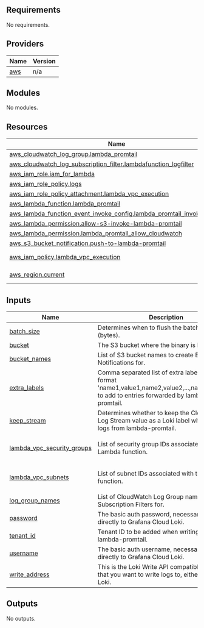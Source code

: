 <!-- BEGIN_TF_DOCS -->
## Requirements

No requirements.

## Providers

| Name | Version |
|------|---------|
| <a name="provider_aws"></a> [aws](#provider\_aws) | n/a |

## Modules

No modules.

## Resources

| Name | Type |
|------|------|
| [aws_cloudwatch_log_group.lambda_promtail](https://registry.terraform.io/providers/hashicorp/aws/latest/docs/resources/cloudwatch_log_group) | resource |
| [aws_cloudwatch_log_subscription_filter.lambdafunction_logfilter](https://registry.terraform.io/providers/hashicorp/aws/latest/docs/resources/cloudwatch_log_subscription_filter) | resource |
| [aws_iam_role.iam_for_lambda](https://registry.terraform.io/providers/hashicorp/aws/latest/docs/resources/iam_role) | resource |
| [aws_iam_role_policy.logs](https://registry.terraform.io/providers/hashicorp/aws/latest/docs/resources/iam_role_policy) | resource |
| [aws_iam_role_policy_attachment.lambda_vpc_execution](https://registry.terraform.io/providers/hashicorp/aws/latest/docs/resources/iam_role_policy_attachment) | resource |
| [aws_lambda_function.lambda_promtail](https://registry.terraform.io/providers/hashicorp/aws/latest/docs/resources/lambda_function) | resource |
| [aws_lambda_function_event_invoke_config.lambda_promtail_invoke_config](https://registry.terraform.io/providers/hashicorp/aws/latest/docs/resources/lambda_function_event_invoke_config) | resource |
| [aws_lambda_permission.allow-s3-invoke-lambda-promtail](https://registry.terraform.io/providers/hashicorp/aws/latest/docs/resources/lambda_permission) | resource |
| [aws_lambda_permission.lambda_promtail_allow_cloudwatch](https://registry.terraform.io/providers/hashicorp/aws/latest/docs/resources/lambda_permission) | resource |
| [aws_s3_bucket_notification.push-to-lambda-promtail](https://registry.terraform.io/providers/hashicorp/aws/latest/docs/resources/s3_bucket_notification) | resource |
| [aws_iam_policy.lambda_vpc_execution](https://registry.terraform.io/providers/hashicorp/aws/latest/docs/data-sources/iam_policy) | data source |
| [aws_region.current](https://registry.terraform.io/providers/hashicorp/aws/latest/docs/data-sources/region) | data source |

## Inputs

| Name | Description | Type | Default | Required |
|------|-------------|------|---------|:--------:|
| <a name="input_batch_size"></a> [batch\_size](#input\_batch\_size) | Determines when to flush the batch of logs (bytes). | `string` | `""` | no |
| <a name="input_bucket"></a> [bucket](#input\_bucket) | The S3 bucket where the binary is located | `string` | n/a | yes |
| <a name="input_bucket_names"></a> [bucket\_names](#input\_bucket\_names) | List of S3 bucket names to create Event Notifications for. | `list(string)` | `[]` | no |
| <a name="input_extra_labels"></a> [extra\_labels](#input\_extra\_labels) | Comma separated list of extra labels, in the format 'name1,value1,name2,value2,...,nameN,valueN' to add to entries forwarded by lambda-promtail. | `string` | `""` | no |
| <a name="input_keep_stream"></a> [keep\_stream](#input\_keep\_stream) | Determines whether to keep the CloudWatch Log Stream value as a Loki label when writing logs from lambda-promtail. | `string` | `"false"` | no |
| <a name="input_lambda_vpc_security_groups"></a> [lambda\_vpc\_security\_groups](#input\_lambda\_vpc\_security\_groups) | List of security group IDs associated with the Lambda function. | `list(string)` | <pre>[<br>  ""<br>]</pre> | no |
| <a name="input_lambda_vpc_subnets"></a> [lambda\_vpc\_subnets](#input\_lambda\_vpc\_subnets) | List of subnet IDs associated with the Lambda function. | `list(string)` | <pre>[<br>  ""<br>]</pre> | no |
| <a name="input_log_group_names"></a> [log\_group\_names](#input\_log\_group\_names) | List of CloudWatch Log Group names to create Subscription Filters for. | `list(string)` | `[]` | no |
| <a name="input_password"></a> [password](#input\_password) | The basic auth password, necessary if writing directly to Grafana Cloud Loki. | `string` | `""` | no |
| <a name="input_tenant_id"></a> [tenant\_id](#input\_tenant\_id) | Tenant ID to be added when writing logs from lambda-promtail. | `string` | `""` | no |
| <a name="input_username"></a> [username](#input\_username) | The basic auth username, necessary if writing directly to Grafana Cloud Loki. | `string` | `""` | no |
| <a name="input_write_address"></a> [write\_address](#input\_write\_address) | This is the Loki Write API compatible endpoint that you want to write logs to, either promtail or Loki. | `string` | `"http://localhost:8080/loki/api/v1/push"` | no |

## Outputs

No outputs.
<!-- END_TF_DOCS -->